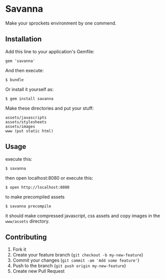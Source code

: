 # Savanna

Make your sprockets environment by one commend.

## Installation

Add this line to your application's Gemfile:

    gem 'savanna'

And then execute:

    $ bundle

Or install it yourself as:

    $ gem install savanna

Make these directories and put your stuff:

    assets/javascripts
    assets/stylesheets
    assets/images
    www (put static html)

## Usage

execute this:

    $ savanna

then open localhost:8080 or execute this:

    $ open http://localhost:8080

to make precompiled assets

    $ savanna precompile

it should make compressed javascript, css assets and copy images in the `www/assets` directory.


## Contributing

1. Fork it
2. Create your feature branch (`git checkout -b my-new-feature`)
3. Commit your changes (`git commit -am 'Add some feature'`)
4. Push to the branch (`git push origin my-new-feature`)
5. Create new Pull Request

